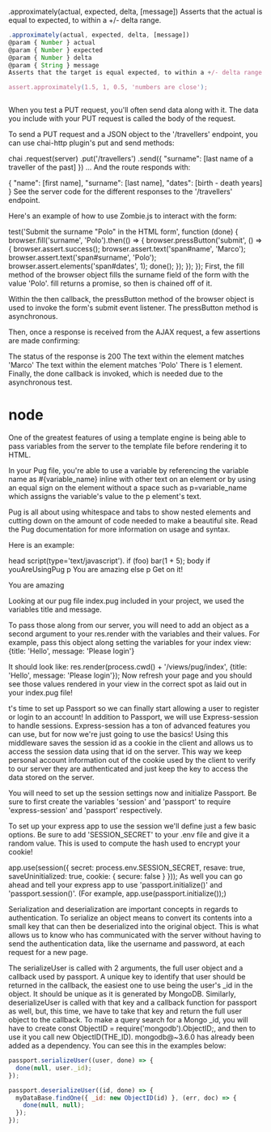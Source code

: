 ```js
```

.approximately(actual, expected, delta, [message])
Asserts that the actual is equal to expected, to within a +/- delta range.



```js
.approximately(actual, expected, delta, [message])
@param { Number } actual
@param { Number } expected
@param { Number } delta
@param { String } message
Asserts that the target is equal expected, to within a +/- delta range.

assert.approximately(1.5, 1, 0.5, 'numbers are close');
```




```js
```


When you test a PUT request, you'll often send data along with it. The data you include with your PUT request is called the body of the request.

To send a PUT request and a JSON object to the '/travellers' endpoint, you can use chai-http plugin's put and send methods:

chai
  .request(server)
  .put('/travellers')
  .send({
    "surname": [last name of a traveller of the past]
  })
  ...
And the route responds with:

{
  "name": [first name],
  "surname": [last name],
  "dates": [birth - death years]
}
See the server code for the different responses to the '/travellers' endpoint.



Here's an example of how to use Zombie.js to interact with the form:

test('Submit the surname "Polo" in the HTML form', function (done) {
  browser.fill('surname', 'Polo').then(() => {
    browser.pressButton('submit', () => {
      browser.assert.success();
      browser.assert.text('span#name', 'Marco');
      browser.assert.text('span#surname', 'Polo');
      browser.assert.elements('span#dates', 1);
      done();
    });
  });
});
First, the fill method of the browser object fills the surname field of the form with the value 'Polo'. fill returns a promise, so then is chained off of it.

Within the then callback, the pressButton method of the browser object is used to invoke the form's submit event listener. The pressButton method is asynchronous.

Then, once a response is received from the AJAX request, a few assertions are made confirming:

The status of the response is 200
The text within the <span id='name'></span> element matches 'Marco'
The text within the <span id='surname'></span> element matches 'Polo'
There is 1 <span id='dates'></span> element.
Finally, the done callback is invoked, which is needed due to the asynchronous test.


# node
One of the greatest features of using a template engine is being able to pass variables from the server to the template file before rendering it to HTML.



In your Pug file, you're able to use a variable by referencing the variable name as #{variable_name} inline with other text on an element or by using an equal sign on the element without a space such as p=variable_name which assigns the variable's value to the p element's text.

Pug is all about using whitespace and tabs to show nested elements and cutting down on the amount of code needed to make a beautiful site. Read the Pug documentation for more information on usage and syntax.

Here is an example:

<!--Typing this using Pug-->
head
   script(type='text/javascript').
     if (foo) bar(1 + 5);
 body
   if youAreUsingPug
       p You are amazing
     else
       p Get on it!
   
<!--will lead to creating this code-->
 <head>
   <script type="text/javascript">
     if (foo) bar(1 + 5);
   </script>
 </head>
 <body>
   <p>You are amazing</p>
 </body>
Looking at our pug file index.pug included in your project, we used the variables title and message.

To pass those along from our server, you will need to add an object as a second argument to your res.render with the variables and their values. For example, pass this object along setting the variables for your index view: {title: 'Hello', message: 'Please login'}

It should look like: res.render(process.cwd() + '/views/pug/index', {title: 'Hello', message: 'Please login'}); Now refresh your page and you should see those values rendered in your view in the correct spot as laid out in your index.pug file!

t's time to set up Passport so we can finally start allowing a user to register or login to an account! In addition to Passport, we will use Express-session to handle sessions. Express-session has a ton of advanced features you can use, but for now we're just going to use the basics! Using this middleware saves the session id as a cookie in the client and allows us to access the session data using that id on the server. This way we keep personal account information out of the cookie used by the client to verify to our server they are authenticated and just keep the key to access the data stored on the server.


You will need to set up the session settings now and initialize Passport. Be sure to first create the variables 'session' and 'passport' to require 'express-session' and 'passport' respectively.

To set up your express app to use the session we'll define just a few basic options. Be sure to add 'SESSION_SECRET' to your .env file and give it a random value. This is used to compute the hash used to encrypt your cookie!

app.use(session({
  secret: process.env.SESSION_SECRET,
  resave: true,
  saveUninitialized: true,
  cookie: { secure: false }
}));
As well you can go ahead and tell your express app to use 'passport.initialize()' and 'passport.session()'. (For example, app.use(passport.initialize());)


Serialization and deserialization are important concepts in regards to authentication. To serialize an object means to convert its contents into a small key that can then be deserialized into the original object. This is what allows us to know who has communicated with the server without having to send the authentication data, like the username and password, at each request for a new page.

The serializeUser is called with 2 arguments, the full user object and a callback used by passport. A unique key to identify that user should be returned in the callback, the easiest one to use being the user's _id in the object. It should be unique as it is generated by MongoDB. Similarly, deserializeUser is called with that key and a callback function for passport as well, but, this time, we have to take that key and return the full user object to the callback. To make a query search for a Mongo _id, you will have to create const ObjectID = require('mongodb').ObjectID;, and then to use it you call new ObjectID(THE_ID). mongodb@~3.6.0 has already been added as a dependency. You can see this in the examples below:

```js
passport.serializeUser((user, done) => {
  done(null, user._id);
});

passport.deserializeUser((id, done) => {
  myDataBase.findOne({ _id: new ObjectID(id) }, (err, doc) => {
    done(null, null);
  });
});
```